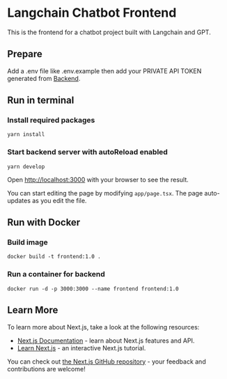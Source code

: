 # Langchain Chatbot Frontend

This is the frontend for a chatbot project built with Langchain and GPT.
## Prepare

Add a .env file like .env.example then add your PRIVATE API TOKEN generated from [Backend](https://github.com/doodaljin/langchain-chatbot-backend.git). 

## Run in terminal

### Install required packages
```
yarn install
```
### Start backend server with autoReload enabled
```
yarn develop
```

Open [http://localhost:3000](http://localhost:3000) with your browser to see the result.

You can start editing the page by modifying `app/page.tsx`. The page auto-updates as you edit the file.

## Run with Docker

### Build image
```
docker build -t frontend:1.0 .
```
### Run a container for backend

```
docker run -d -p 3000:3000 --name frontend frontend:1.0
```

## Learn More

To learn more about Next.js, take a look at the following resources:

- [Next.js Documentation](https://nextjs.org/docs) - learn about Next.js features and API.
- [Learn Next.js](https://nextjs.org/learn) - an interactive Next.js tutorial.

You can check out [the Next.js GitHub repository](https://github.com/vercel/next.js/) - your feedback and contributions are welcome!